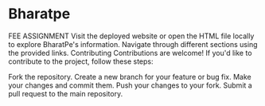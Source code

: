 # Bharatpe
FEE ASSIGNMENT
Visit the deployed website or open the HTML file locally to explore BharatPe's information.
Navigate through different sections using the provided links.
Contributing
Contributions are welcome! If you'd like to contribute to the project, follow these steps:

Fork the repository.
Create a new branch for your feature or bug fix.
Make your changes and commit them.
Push your changes to your fork.
Submit a pull request to the main repository.
